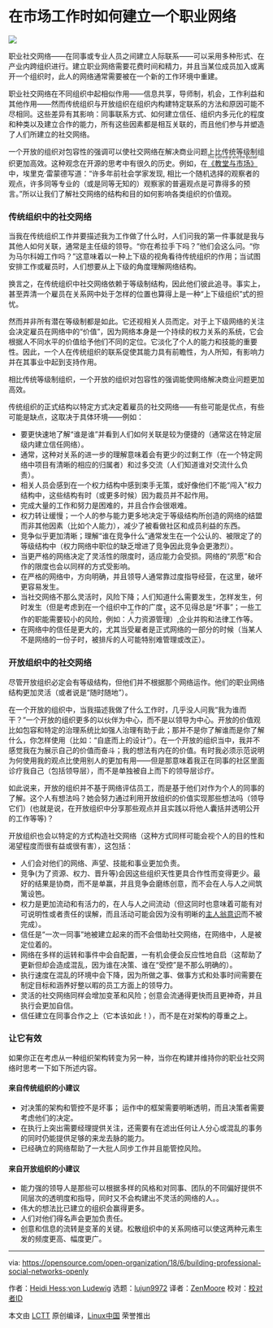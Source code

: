 在市场工作时如何建立一个职业网络
======

![](https://opensource.com/sites/default/files/styles/image-full-size/public/lead-images/connection_people_team_collaboration.png?itok=0_vQT8xV)

职业社交网络——在同事或专业人员之间建立人际联系——可以采用多种形式、在产业内跨组织进行。建立职业网络需要花费时间和精力，并且当某位成员加入或离开一个组织时，此人的网络通常需要被在一个新的工作环境中重建。

职业社交网络在不同组织中起相似作用——信息共享，导师制，机会，工作利益和其他作用——然而传统组织与开放组织在组织内构建特定联系的方法和原因可能不尽相同。这些差异有其影响：同事联系方式、如何建立信任、组织内多元化的程度和种类以及建立合作的能力，所有这些因素都是相互关联的，而且他们参与并塑造了人们所建立的社交网络。

一个开放的组织对包容性的强调可以使社交网络在解决商业问题上比传统等级制组织更加高效。这种观念在开源的思考中有很久的历史。例如，在<ruby>[《教堂与市场》][1]<rt>The Cathedral and the Bazaar</rt></ruby>中，埃里克·雷蒙德写道：“许多年前社会学家发现, 相比一个随机选择的观察者的观点，许多同等专业的（或是同等无知的）观察家的普遍观点是可靠得多的预言。”所以让我们了解社交网络的结构和目的如何影响各类组织的价值观。

### 传统组织中的社交网络

当我在传统组织工作并要描述我为工作做了什么时，人们问我的第一件事就是我与其他人如何关联，通常是主任级的领导。“你在希拉手下吗？”他们会这么问。“你为马尔科姆工作吗？”这意味着以一种上下级的视角看待传统组织的作用；当试图安排工作或雇员时，人们想要从上下级的角度理解网络结构。

换言之，在传统组织中社交网络依赖于等级制结构，因此他们彼此追寻。事实上，甚至弄清一个雇员在关系网中处于怎样的位置也算得上是一种“上下级组织”式的担忧。

然而并非所有潜在等级制都是如此。它还视相关人员而定。对于上下级网络的关注会决定雇员在网络中的“价值”，因为网络本身是一个持续的权力关系的系统，它会根据人不同水平的价值给予他们不同的定位。它淡化了个人的能力和技能的重要性。因此，一个人在传统组织的联系促使其能力具有前瞻性，为人所知，有影响力并在其事业中起到支持作用。

相比传统等级制组织，一个开放的组织对包容性的强调能使网络解决商业问题更加高效。

传统组织的正式结构以特定方式决定着雇员的社交网络——有些可能是优点，有些可能是缺点，这取决于具体环境——例如：

  * 要更快速地了解“谁是谁”并看到人们如何关联是较为便捷的（通常这在特定层级内建立信任网络）。
  * 通常，这种对关系的进一步的理解意味着会有更少的过剩工作（在一个特定网络中项目有清晰的相应的归属者）和过多交流（人们知道谁对交流什么负责）。
  * 相关人员会感到在一个权力结构中感到束手无策，或好像他们不能“闯入”权力结构中，这些结构有时（或更多时候）因为裁员并不起作用。
  * 完成大量的工作和努力是困难的，并且合作会很艰难。
  * 权力转让缓慢；一个人的参与能力更多地决定于等级结构所创造的网络的结盟而非其他因素（比如个人能力），减少了被看做社区和成员利益的东西。
  * 竞争似乎更加清晰；理解“谁在竞争什么”通常发生在一个公认的、被限定了的等级结构中（权力网络中职位的缺乏增进了竞争因此竞争会更激烈）。
  * 当更严格的网络决定了灵活性的限度时，适应能力会受损。网络的“夙愿”和合作的限度也会以同样的方式受影响。
  * 在严格的网络中，方向明确，并且领导人通常靠过度指导经营，在这里，破坏更容易发生。
  * 当社交网络不那么灵活时，风险下降；人们知道什么需要发生，怎样发生，何时发生（但是考虑到在一个组织中工作的广度，这不见得总是“坏事”；一些工作的职能需要较小的风险，例如：<ruby>人力资源管理<rt>H R</rt></ruby>）,企业并购和法律工作等。
  * 在网络中的信任是更大的，尤其当受雇者是正式网络的一部分的时候（当某人不是网络的一份子时，被排斥的人可能特别难管理或改正）。



### 开放组织中的社交网络

尽管开放组织必定会有等级结构，但他们并不根据那个网络运作。他们的职业网络结构更加灵活（或者说是“随时随地”）。

在一个开放的组织中，当我描述我做了什么工作时，几乎没人问我“我为谁而干？”一个开放的组织更多的以伙伴为中心，而不是以领导为中心。开放的价值观比如包容和特定的治理系统比如强人治理有助于此；那并不是你了解谁而是你了解什么，你怎样使用（比如：“自底而上的设计”）。在一个开放的组织当中，我并不感觉我在为展示自己的价值而奋斗；我的想法有内在的价值。有时我必须示范说明为何使用我的观点比使用别人的更加有用——但是那意味着我正在同事的社区里面诊疗我自己（包括领导层），而不是单独被自上而下的领导层诊疗。

如此说来，开放的组织并不基于网络评估员工，而是基于他们对作为个人的同事的了解。这个人有想法吗？她会努力通过利用开放组织的价值实现那些想法吗（领导它们）(也就是说，在开放组织中分享那些观点并且实践以将他人囊括并透明公开的工作等等)？

开放组织也会以特定的方式构造社交网络（这种方式同样可能会视个人的目的性和渴望程度而很有益或很有害），这包括：

  * 人们会对他们的网络、声望、技能和事业更加负责。
  * 竞争(为了资源、权力、晋升等)会因这些组织天性更具合作性而变得更少。最好的结果是协商，而不是单赢，并且竞争会磨练创意，而不会在人与人之间筑篱设笆。
  * 权力是更加流动和有活力的，在人与人之间流动（但这同时也意味着可能有对可说明性或者责任的误解，而且活动可能会因为没有明晰的[主人翁意识][2]而不被完成）。
  * 信任是“一次一同事”地被建立起来的而不会借助社交网络，在网络中，人是被定位着的。
  * 网络在多样的运转和事件中会自配置，一有机会便会反应性地自启（这帮助了更新但却会造成混乱，因为谁在决策、谁在“受控”是不那么明确的）。
  * 执行速度在混乱的环境中会下降，因为所做之事、做事方式和处事时间需要在制定目标和涵养好整以暇的员工方面上的领导力。
  * 灵活的社交网络同样会增加变革和风险；创意会流通得更快而且更神奇，并且执行会更加自信。
  * 信任建立在同事合作之上（它本该如此！），而不是在对架构的尊重之上。



### 让它有效

如果你正在考虑从一种组织架构转变为另一种，当你在构建并维持你的职业社交网络时思考一下如下所述内容。

#### 来自传统组织的小建议

  * 对决策的架构和管控不是坏事； 运作中的框架需要明晰透明，而且决策者需要考虑他们的决定。
  * 在执行上突出需要经理提供关注，还需要有在滤出任何让人分心或混乱的事务的同时仍能提供足够的来龙去脉的能力。
  * 已经确立的网络帮助了一大批人同步工作并且能管控风险。

#### 来自开放组织的小建议
  * 能力强的领导人是那些可以根据多样的风格和对同事、团队的不同偏好提供不同层次的透明度和指导，同时又不会构建出不灵活的网络的人。。
  * 伟大的想法比已建立的组织会赢得更多。
  * 人们对他们得名声会更加负责任。
  * 创意和信息的流转是变革的关键。松散组织中的关系网络可以使这两种元素生发的频度更高、幅度更广。


--------------------------------------------------------------------------------

via: https://opensource.com/open-organization/18/6/building-professional-social-networks-openly

作者：[Heidi Hess;von Ludewig][a]
选题：[lujun9972](https://github.com/lujun9972)
译者：[ZenMoore](https://github.com/ZenMoore)
校对：[校对者ID](https://github.com/校对者ID)

本文由 [LCTT](https://github.com/LCTT/TranslateProject) 原创编译，[Linux中国](https://linux.cn/) 荣誉推出

[a]:https://opensource.com/users/heidi-hess-von-ludewig
[1]:http://www.catb.org/~esr/writings/cathedral-bazaar/cathedral-bazaar/ar01s04.html
[2]:https://opensource.com/open-organization/18/4/rethinking-ownership-across-organization
